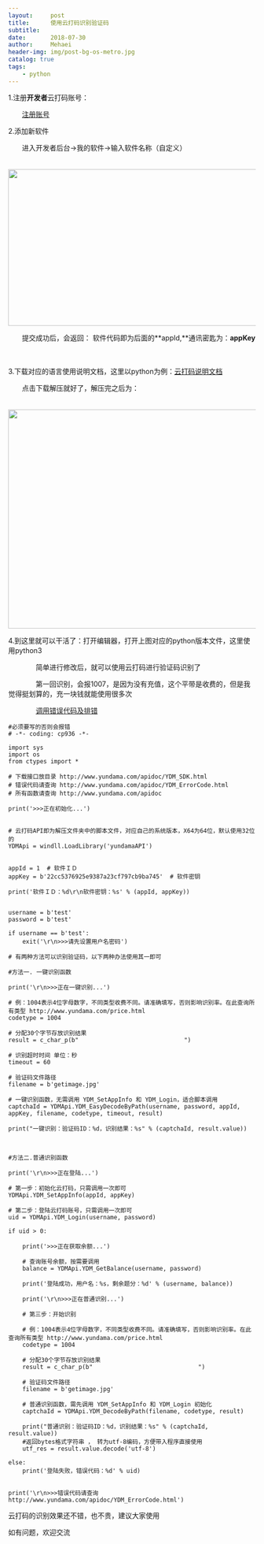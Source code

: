 ```yaml
---
layout:     post
title:      使用云打码识别验证码
subtitle:   
date:       2018-07-30
author:     Mehaei
header-img: img/post-bg-os-metro.jpg
catalog: true
tags:
    - python
---
```

1.注册**开发者**云打码账号：

　　[注册账号](http://www.yundama.com/)

2.添加新软件

　　进入开发者后台->我的软件->输入软件名称（自定义）

　　　　<img src="https://images2018.cnblogs.com/blog/1432315/201807/1432315-20180730195850023-1580072399.png" alt="" width="680" height="318" />

　　提交成功后，会返回： 软件代码即为后面的**appId,**通讯密匙为：**appKey**

　　　　<img src="https://images2018.cnblogs.com/blog/1432315/201807/1432315-20180730200314066-1195440745.png" alt="" />

3.下载对应的语言使用说明文档，这里以python为例：[云打码说明文档](http://www.yundama.com/apidoc/YDM_SDK.html#DEMO)

　　点击下载解压就好了，解压完之后为：

　　　　<img src="https://images2018.cnblogs.com/blog/1432315/201807/1432315-20180730200132003-1038053076.png" alt="" width="685" height="445" />

4.到这里就可以干活了：打开编辑器，打开上图对应的python版本文件，这里使用python3

　　　　简单进行修改后，就可以使用云打码进行验证码识别了

　　　　第一回识别，会报1007，是因为没有充值，这个平带是收费的，但是我觉得挺划算的，充一块钱就能使用很多次

　　　　[调用错误代码及排错](http://www.yundama.com/apidoc/YDM_ErrorCode.html)

```
#必须要写的否则会报错
# -*- coding: cp936 -*-

import sys
import os
from ctypes import *

# 下载接口放目录 http://www.yundama.com/apidoc/YDM_SDK.html
# 错误代码请查询 http://www.yundama.com/apidoc/YDM_ErrorCode.html
# 所有函数请查询 http://www.yundama.com/apidoc

print('>>>正在初始化...')


# 云打码API即为解压文件夹中的脚本文件，对应自己的系统版本，X64为64位，默认使用32位的
YDMApi = windll.LoadLibrary('yundamaAPI')


appId = 1  # 软件ＩＤ
appKey = b'22cc5376925e9387a23cf797cb9ba745'  # 软件密钥

print('软件ＩＤ：%d\r\n软件密钥：%s' % (appId, appKey))


username = b'test'
password = b'test'

if username == b'test':
    exit('\r\n>>>请先设置用户名密码')

# 有两种方法可以识别验证码，以下两种办法使用其一即可

#方法一. 一键识别函数

print('\r\n>>>正在一键识别...')

# 例：1004表示4位字母数字，不同类型收费不同。请准确填写，否则影响识别率。在此查询所有类型 http://www.yundama.com/price.html
codetype = 1004

# 分配30个字节存放识别结果
result = c_char_p(b"                              ")

# 识别超时时间 单位：秒
timeout = 60

# 验证码文件路径
filename = b'getimage.jpg'

# 一键识别函数，无需调用 YDM_SetAppInfo 和 YDM_Login，适合脚本调用
captchaId = YDMApi.YDM_EasyDecodeByPath(username, password, appId, appKey, filename, codetype, timeout, result)

print("一键识别：验证码ID：%d，识别结果：%s" % (captchaId, result.value))



#方法二.普通识别函数

print('\r\n>>>正在登陆...')

# 第一步：初始化云打码，只需调用一次即可
YDMApi.YDM_SetAppInfo(appId, appKey)

# 第二步：登陆云打码账号，只需调用一次即可
uid = YDMApi.YDM_Login(username, password)

if uid > 0:

    print('>>>正在获取余额...')

    # 查询账号余额，按需要调用
    balance = YDMApi.YDM_GetBalance(username, password)

    print('登陆成功，用户名：%s，剩余题分：%d' % (username, balance))

    print('\r\n>>>正在普通识别...')

    # 第三步：开始识别

    # 例：1004表示4位字母数字，不同类型收费不同。请准确填写，否则影响识别率。在此查询所有类型 http://www.yundama.com/price.html
    codetype = 1004

    # 分配30个字节存放识别结果
    result = c_char_p(b"                              ")

    # 验证码文件路径
    filename = b'getimage.jpg'

    # 普通识别函数，需先调用 YDM_SetAppInfo 和 YDM_Login 初始化
    captchaId = YDMApi.YDM_DecodeByPath(filename, codetype, result)

    print("普通识别：验证码ID：%d，识别结果：%s" % (captchaId, result.value))
    #返回bytes格式字符串 ， 转为utf-8编码，方便带入程序直接使用
    utf_res = result.value.decode('utf-8')

else:
    print('登陆失败，错误代码：%d' % uid)


print('\r\n>>>错误代码请查询 http://www.yundama.com/apidoc/YDM_ErrorCode.html')
```

云打码的识别效果还不错，也不贵，建议大家使用

如有问题，欢迎交流
